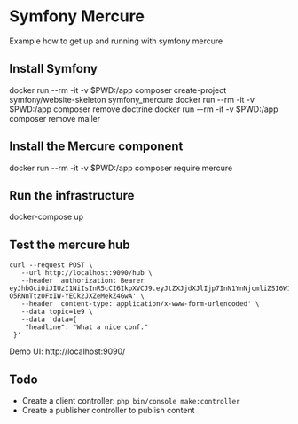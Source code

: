 # Symfony Mercure
Example how to get up and running with symfony mercure

## Install Symfony
docker run --rm -it -v $PWD:/app composer create-project symfony/website-skeleton symfony_mercure
docker run --rm -it -v $PWD:/app composer remove doctrine
docker run --rm -it -v $PWD:/app composer remove mailer

## Install the Mercure component
docker run --rm -it -v $PWD:/app composer require mercure

## Run the infrastructure
docker-compose up

## Test the mercure hub
```
curl --request POST \
   --url http://localhost:9090/hub \
   --header 'authorization: Bearer eyJhbGciOiJIUzI1NiIsInR5cCI6IkpXVCJ9.eyJtZXJjdXJlIjp7InN1YnNjcmliZSI6W10sInB1Ymxpc2giOlsiKiJdfX0.iTVjHoLv9bB-O5RNnTtzOFxIW-YECk2JXZeMekZ4GwA' \
   --header 'content-type: application/x-www-form-urlencoded' \
   --data topic=1e9 \
   --data 'data={
 	"headline": "What a nice conf."
 }'
 ```
 
 Demo UI: http://localhost:9090/

## Todo
- Create a client controller: `php bin/console make:controller`
- Create a publisher controller to publish content